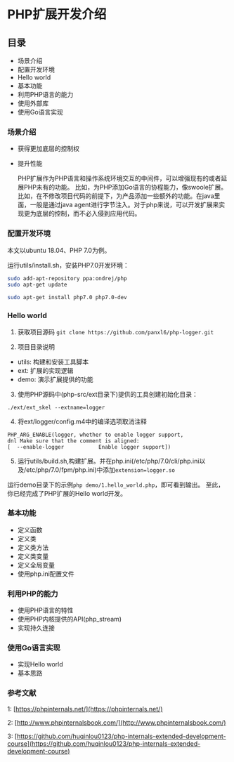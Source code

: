 # PHP扩展开发介绍

## 目录

- 场景介绍
- 配置开发环境
- Hello world
- 基本功能
- 利用PHP语言的能力
- 使用外部库
- 使用Go语言实现
  

### 场景介绍

- 获得更加底层的控制权
- 提升性能

	PHP扩展作为PHP语言和操作系统环境交互的中间件，可以增强现有的或者延展PHP未有的功能。
	比如，为PHP添加Go语言的协程能力，像swoole扩展。
	比如，在不修改项目代码的前提下，为产品添加一些额外的功能。在java里面，一般是通过java agent进行字节注入。对于php来说，可以开发扩展来实现更为底层的控制，而不必入侵到应用代码。

### 配置开发环境
本文以ubuntu 18.04、PHP 7.0为例。

运行utils/install.sh，安装PHP7.0开发环境：
```bash
sudo add-apt-repository ppa:ondrej/php
sudo apt-get update

sudo apt-get install php7.0 php7.0-dev
```

### Hello world
1. 获取项目源码
`git clone https://github.com/panxl6/php-logger.git`

2. 项目目录说明
- utils: 构建和安装工具脚本
- ext: 扩展的实现逻辑
- demo: 演示扩展提供的功能

3. 使用PHP源码中(php-src/ext目录下)提供的工具创建初始化目录：
```
./ext/ext_skel --extname=logger
```

4. 将ext/logger/config.m4中的编译选项取消注释
```
PHP_ARG_ENABLE(logger, whether to enable logger support,
dnl Make sure that the comment is aligned:
[  --enable-logger           Enable logger support])
```

5. 运行utils/build.sh,构建扩展。并在php.ini(/etc/php/7.0/cli/php.ini以及/etc/php/7.0/fpm/php.ini)中添加`extension=logger.so`

运行demo目录下的示例`php demo/1.hello_world.php`，即可看到输出。
至此，你已经完成了PHP扩展的Hello world开发。


### 基本功能
- 定义函数
- 定义类
- 定义类方法
- 定义类变量
- 定义全局变量
- 使用php.ini配置文件

### 利用PHP的能力
- 使用PHP语言的特性
- 使用PHP内核提供的API(php_stream)
- 实现持久连接


### 使用Go语言实现
- 实现Hello world
- 基本思路


### 参考文献

1: [https://phpinternals.net/](https://phpinternals.net/)

2: [http://www.phpinternalsbook.com/](http://www.phpinternalsbook.com/)

3: [https://github.com/huqinlou0123/php-internals-extended-development-course](https://github.com/huqinlou0123/php-internals-extended-development-course)
